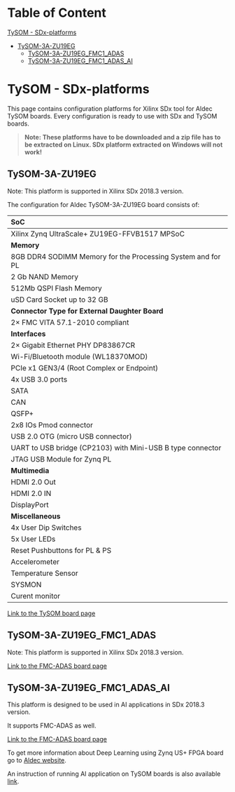 # Table of Content
[TySOM - SDx-platforms](#tysom_sdx_platforms)
   - [TySOM-3A-ZU19EG](#tysom_3a_zu19eg)
     - [TySOM-3A-ZU19EG_FMC1_ADAS](#tysom_3a_zu19eg_fmc1_adas)
     - [TySOM-3A-ZU19EG_FMC1_ADAS_AI](#tysom_3a_zu19eg_fmc1_adas_ai)

<a name="tysom_sdx_platforms"/>

# TySOM - SDx-platforms

This page contains configuration platforms for Xilinx SDx tool for Aldec TySOM boards. Every configuration is ready to use with SDx and TySOM boards.

>**Note: These platforms have to be downloaded and a zip file has to be extracted on Linux. SDx platform extracted on Windows will not work!**

<a name="tysom_3a_zu19eg"/>

## TySOM-3A-ZU19EG

Note: This platform is supported in Xilinx SDx 2018.3 version.

The configuration for Aldec TySOM-3A-ZU19EG board consists of:

SoC |
:-------- |
Xilinx Zynq UltraScale+ ZU19EG-FFVB1517 MPSoC |
**Memory** |
8GB DDR4 SODIMM Memory for the Processing System and for PL |
2 Gb NAND Memory |
512Mb QSPI Flash Memory |
uSD Card Socket up to 32 GB |
**Connector Type for External Daughter Board** |
2× FMC VITA 57.1-2010 compliant |
**Interfaces** |
2× Gigabit Ethernet PHY DP83867CR |
Wi-Fi/Bluetooth module (WL18370MOD) |
PCIe x1 GEN3/4 (Root Complex or Endpoint) |
4x USB 3.0 ports |
SATA |
CAN |
QSFP+ |
2x8 IOs Pmod connector |
USB 2.0 OTG (micro USB connector) |
UART to USB bridge (CP2103) with Mini-USB B type connector |
JTAG USB Module for Zynq PL |
**Multimedia** |
HDMI 2.0 Out |
HDMI 2.0 IN |
DisplayPort |
**Miscellaneous** |
4x User Dip Switches |
5x User LEDs |
Reset Pushbuttons for PL & PS |
Accelerometer |
Temperature Sensor |
SYSMON |
Curent monitor |

[Link to the TySOM board page](https://www.aldec.com/en/products/emulation/tysom_boards/zynq_ultrascale_mpsoc/tysom_3a_zu19eg)

<a name="tysom_3a_zu19eg_fmc1_adas"/>

## TySOM-3A-ZU19EG_FMC1_ADAS

Note: This platform is supported in Xilinx SDx 2018.3 version.

[Link to the FMC-ADAS board page](https://www.aldec.com/en/products/emulation/daughter_cards/fmc_daughter/fmc_adas)

<a name="tysom_3a_zu19eg_fmc1_adas_ai"/>

## TySOM-3A-ZU19EG_FMC1_ADAS_AI

This platform is designed to be used in AI applications in SDx 2018.3 version.

It supports FMC-ADAS as well.

[Link to the FMC-ADAS board page](https://www.aldec.com/en/products/emulation/daughter_cards/fmc_daughter/fmc_adas)

To get more information about Deep Learning using Zynq US+ FPGA board go to [Aldec website](https://www.aldec.com/en/solutions/embedded/deep-learning-using-fpga).

An instruction of running AI application on TySOM boards is also available [link](https://www.aldec.com/en/downloads/private/1221).
